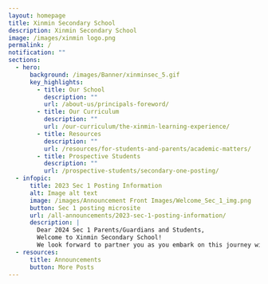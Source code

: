 ```yaml
---
layout: homepage
title: Xinmin Secondary School
description: Xinmin Secondary School
image: /images/xinmin logo.png
permalink: /
notification: ""
sections:
  - hero:
      background: /images/Banner/xinminsec_5.gif
      key_highlights:
        - title: Our School
          description: ""
          url: /about-us/principals-foreword/
        - title: Our Curriculum
          description: ""
          url: /our-curriculum/the-xinmin-learning-experience/
        - title: Resources
          description: ""
          url: /resources/for-students-and-parents/academic-matters/
        - title: Prospective Students
          description: ""
          url: /prospective-students/secondary-one-posting/
  - infopic:
      title: 2023 Sec 1 Posting Information
      alt: Image alt text
      image: /images/Announcement Front Images/Welcome_Sec_1_img.png
      button: Sec 1 posting microsite
      url: /all-announcements/2023-sec-1-posting-information/
      description: |
        Dear 2024 Sec 1 Parents/Guardians and Students, 
        Welcome to Xinmin Secondary School! 
        We look forward to partner you as you embark on this journey with us.
  - resources:
      title: Announcements
      button: More Posts
---
```

